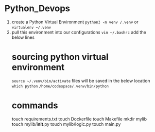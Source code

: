 # Python_Devops

1. create a Python Virtual Environment `python3 -m venv /.venv` or `virtualenv ~/.venv`
2. pull this environment into our configurations
    `vim ~/.bashrc`
    add the below lines
    # sourcing python virtual environment
    `source ~/.venv/bin/activate`
    files will be saved in the below location
    `which python`
    `/home/codespace/.venv/bin/python`
    # commands
    touch requirements.txt
    touch Dockerfile
    touch Makefile
    mkdir mylib
    touch mylib/__init__.py
    touch mylib/logic.py
    touch main.py 

